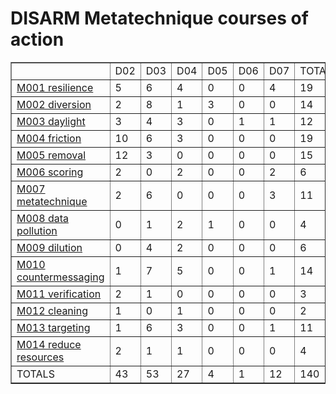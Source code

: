 # DISARM Metatechnique courses of action

<table border="1">
<tr>
<td> </td>
    <td>D02</td>
<td>D03</td>
<td>D04</td>
<td>D05</td>
<td>D06</td>
<td>D07</td>
<td>TOTALS</td></tr><tr>
<td><a href="../generated_pages/metatechniques/M001.md">M001 resilience</a></td>
<td>5</td>
<td>6</td>
<td>4</td>
<td>0</td>
<td>0</td>
<td>4</td>
<td>19</td>
</tr>
<tr>
<td><a href="../generated_pages/metatechniques/M002.md">M002 diversion</a></td>
<td>2</td>
<td>8</td>
<td>1</td>
<td>3</td>
<td>0</td>
<td>0</td>
<td>14</td>
</tr>
<tr>
<td><a href="../generated_pages/metatechniques/M003.md">M003 daylight</a></td>
<td>3</td>
<td>4</td>
<td>3</td>
<td>0</td>
<td>1</td>
<td>1</td>
<td>12</td>
</tr>
<tr>
<td><a href="../generated_pages/metatechniques/M004.md">M004 friction</a></td>
<td>10</td>
<td>6</td>
<td>3</td>
<td>0</td>
<td>0</td>
<td>0</td>
<td>19</td>
</tr>
<tr>
<td><a href="../generated_pages/metatechniques/M005.md">M005 removal</a></td>
<td>12</td>
<td>3</td>
<td>0</td>
<td>0</td>
<td>0</td>
<td>0</td>
<td>15</td>
</tr>
<tr>
<td><a href="../generated_pages/metatechniques/M006.md">M006 scoring</a></td>
<td>2</td>
<td>0</td>
<td>2</td>
<td>0</td>
<td>0</td>
<td>2</td>
<td>6</td>
</tr>
<tr>
<td><a href="../generated_pages/metatechniques/M007.md">M007 metatechnique</a></td>
<td>2</td>
<td>6</td>
<td>0</td>
<td>0</td>
<td>0</td>
<td>3</td>
<td>11</td>
</tr>
<tr>
<td><a href="../generated_pages/metatechniques/M008.md">M008 data pollution</a></td>
<td>0</td>
<td>1</td>
<td>2</td>
<td>1</td>
<td>0</td>
<td>0</td>
<td>4</td>
</tr>
<tr>
<td><a href="../generated_pages/metatechniques/M009.md">M009 dilution</a></td>
<td>0</td>
<td>4</td>
<td>2</td>
<td>0</td>
<td>0</td>
<td>0</td>
<td>6</td>
</tr>
<tr>
<td><a href="../generated_pages/metatechniques/M010.md">M010 countermessaging</a></td>
<td>1</td>
<td>7</td>
<td>5</td>
<td>0</td>
<td>0</td>
<td>1</td>
<td>14</td>
</tr>
<tr>
<td><a href="../generated_pages/metatechniques/M011.md">M011 verification</a></td>
<td>2</td>
<td>1</td>
<td>0</td>
<td>0</td>
<td>0</td>
<td>0</td>
<td>3</td>
</tr>
<tr>
<td><a href="../generated_pages/metatechniques/M012.md">M012 cleaning</a></td>
<td>1</td>
<td>0</td>
<td>1</td>
<td>0</td>
<td>0</td>
<td>0</td>
<td>2</td>
</tr>
<tr>
<td><a href="../generated_pages/metatechniques/M013.md">M013 targeting</a></td>
<td>1</td>
<td>6</td>
<td>3</td>
<td>0</td>
<td>0</td>
<td>1</td>
<td>11</td>
</tr>
<tr>
<td><a href="../generated_pages/metatechniques/M014.md">M014 reduce resources</a></td>
<td>2</td>
<td>1</td>
<td>1</td>
<td>0</td>
<td>0</td>
<td>0</td>
<td>4</td>
</tr>
<tr>
<td>TOTALS</td>
<td>43</td>
<td>53</td>
<td>27</td>
<td>4</td>
<td>1</td>
<td>12</td>
<td>140</td>
</tr>
</table>
